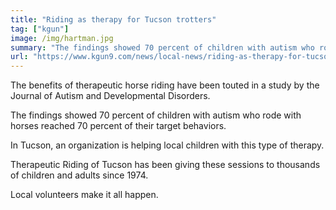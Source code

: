 ```yaml
---
title: "Riding as therapy for Tucson trotters"
tag: ["kgun"]
image: /img/hartman.jpg
summary: "The findings showed 70 percent of children with autism who rode with horses reached 70 percent of their target behaviors."
url: "https://www.kgun9.com/news/local-news/riding-as-therapy-for-tucson-trotters"
---
```


The benefits of therapeutic horse riding have been touted in a study by the Journal of Autism and Developmental Disorders.

The findings showed 70 percent of children with autism who rode with horses reached 70 percent of their target behaviors.

In Tucson, an organization is helping local children with this type of therapy.

Therapeutic Riding of Tucson has been giving these sessions to thousands of children and adults since 1974.

Local volunteers make it all happen.
